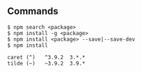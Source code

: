 ## Commands

    $ npm search <package>
    $ npm install -g <package>
    $ npm install <package> --save|--save-dev
    $ npm install

    caret (^)   ^3.9.2  3.*.*
    tilde (~)   ~3.9.2  3.9.*

